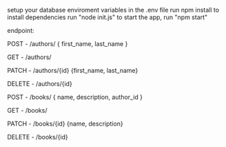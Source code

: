 setup your database enviroment variables in the .env file run npm install to install dependencies run "node init.js" to start the app, run "npm start"

endpoint:

POST - /authors/ { first_name, last_name }

GET - /authors/

PATCH - /authors/{id} {first_name, last_name}

DELETE - /authors/{id}

POST - /books/ { name, description, author_id }

GET - /books/

PATCH - /books/{id} {name, description}

DELETE - /books/{id}

